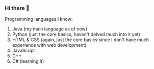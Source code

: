 ### Hi there 👋

<!--
**TheAceEB/TheAceEB** is a ✨ _special_ ✨ repository because its `README.md` (this file) appears on your GitHub profile.

Here are some ideas to get you started:

- 🔭 I’m currently working on ...
- 🌱 I’m currently learning ...
- 👯 I’m looking to collaborate on ...
- 🤔 I’m looking for help with ...
- 💬 Ask me about ...
- 📫 How to reach me: ...
- 😄 Pronouns: ...
- ⚡ Fun fact: ...
-->
Programming languages I know: 

1. Java (my main language as of now)
2. Python (just the core basics, haven't delved much into it yet)
3. HTML & CSS (again, just the core basics since I don't have much experience with web development)
4. JavaScript 
5. C++ 
6. C# (learning it)
